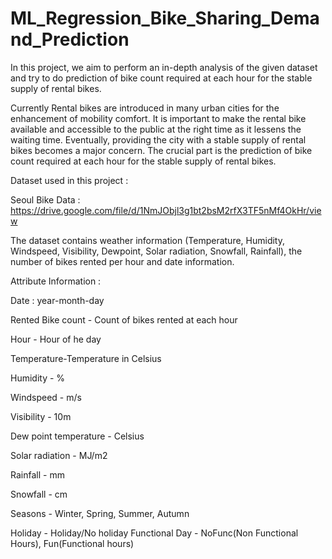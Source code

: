 # ML_Regression_Bike_Sharing_Demand_Prediction
In this project, we aim to perform an in-depth analysis of the given dataset and try to do prediction of bike count required at each hour for the stable supply of rental bikes.

Currently Rental bikes are introduced in many urban cities for the enhancement of mobility comfort. It is important to make the rental bike available and accessible to the public at the right time as it lessens the waiting time. Eventually, providing the city with a stable supply of rental bikes becomes a major concern. The crucial part is the prediction of bike count required at each hour for the stable supply of rental bikes. 






Dataset used in this project :

Seoul Bike Data : https://drive.google.com/file/d/1NmJObjl3g1bt2bsM2rfX3TF5nMf4OkHr/view


The dataset contains weather information (Temperature, Humidity, Windspeed, Visibility, Dewpoint, Solar radiation, Snowfall, Rainfall), the number of bikes rented per hour and date information.


Attribute Information :

Date : year-month-day

Rented Bike count - Count of bikes rented at each hour

Hour - Hour of he day

Temperature-Temperature in Celsius

Humidity - %

Windspeed - m/s

Visibility - 10m

Dew point temperature - Celsius 

Solar radiation - MJ/m2

Rainfall - mm

Snowfall - cm

Seasons - Winter, Spring, Summer, Autumn

Holiday - Holiday/No holiday
Functional Day - NoFunc(Non Functional Hours), Fun(Functional hours)

